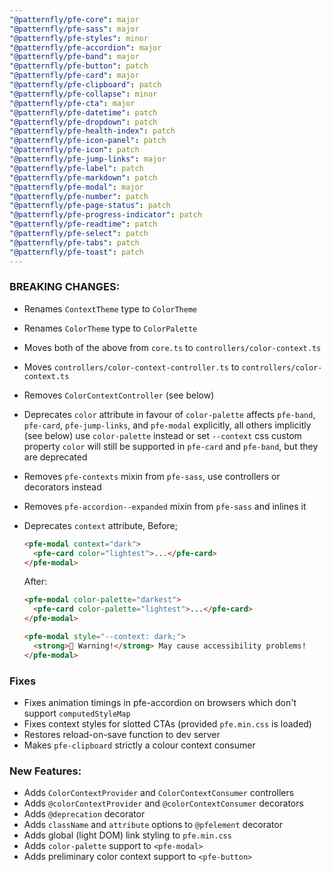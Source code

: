 ```yaml
---
"@patternfly/pfe-core": major
"@patternfly/pfe-sass": major
"@patternfly/pfe-styles": minor
"@patternfly/pfe-accordion": major
"@patternfly/pfe-band": major
"@patternfly/pfe-button": patch
"@patternfly/pfe-card": major
"@patternfly/pfe-clipboard": patch
"@patternfly/pfe-collapse": minor
"@patternfly/pfe-cta": major
"@patternfly/pfe-datetime": patch
"@patternfly/pfe-dropdown": patch
"@patternfly/pfe-health-index": patch
"@patternfly/pfe-icon-panel": patch
"@patternfly/pfe-icon": patch
"@patternfly/pfe-jump-links": major
"@patternfly/pfe-label": patch
"@patternfly/pfe-markdown": patch
"@patternfly/pfe-modal": major
"@patternfly/pfe-number": patch
"@patternfly/pfe-page-status": patch
"@patternfly/pfe-progress-indicator": patch
"@patternfly/pfe-readtime": patch
"@patternfly/pfe-select": patch
"@patternfly/pfe-tabs": patch
"@patternfly/pfe-toast": patch
---
```


### BREAKING CHANGES:
- Renames `ContextTheme` type to `ColorTheme`
- Renames `ColorTheme` type to `ColorPalette`
- Moves both of the above from `core.ts` to `controllers/color-context.ts`
- Moves `controllers/color-context-controller.ts` to `controllers/color-context.ts`
- Removes `ColorContextController` (see below)
- Deprecates `color` attribute in favour of `color-palette`
  affects `pfe-band`, `pfe-card`, `pfe-jump-links`, and `pfe-modal` explicitly, all others implicitly (see below)
  use `color-palette` instead or set `--context` css custom property
  `color` will still be supported in `pfe-card` and `pfe-band`, but they are deprecated
- Removes `pfe-contexts` mixin from `pfe-sass`, use controllers or decorators instead
- Removes `pfe-accordion--expanded` mixin from `pfe-sass` and inlines it
- Deprecates `context` attribute,
    Before;
    ```html
    <pfe-modal context="dark">
      <pfe-card color="lightest">...</pfe-card>
    </pfe-modal>
    ```

    After:
    ```html
    <pfe-modal color-palette="darkest">
      <pfe-card color-palette="lightest">...</pfe-card>
    </pfe-modal>

    <pfe-modal style="--context: dark;">
      <strong>🚨 Warning!</strong> May cause accessibility problems!
    </pfe-modal>
    ```

### Fixes
- Fixes animation timings in pfe-accordion on browsers which don't support `computedStyleMap`
- Fixes context styles for slotted CTAs (provided `pfe.min.css` is loaded)
- Restores reload-on-save function to dev server
- Makes `pfe-clipboard` strictly a colour context consumer

### New Features:

- Adds `ColorContextProvider` and `ColorContextConsumer` controllers
- Adds `@colorContextProvider` and `@colorContextConsumer` decorators
- Adds `@deprecation` decorator
- Adds `className` and `attribute` options to `@pfelement` decorator
- Adds global (light DOM) link styling to `pfe.min.css`
- Adds `color-palette` support to `<pfe-modal>`
- Adds preliminary color context support to `<pfe-button>`
